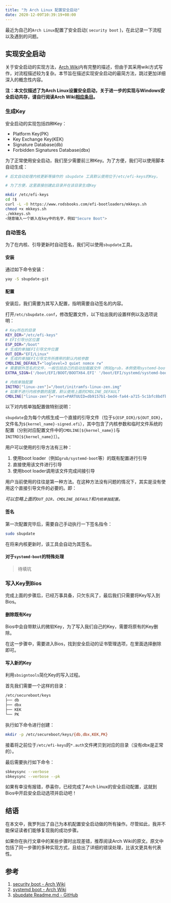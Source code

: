 ```yaml
---
title: "为 Arch Linux 配置安全启动"
date: 2020-12-09T10:39:19+08:00
---
```


最近为自己的`Arch Linux`配置了安全启动( `security boot` )，在此记录一下流程以及遇到的问题。

## 实现安全启动

关于安全启动的实现方法，[Arch Wiki](https://wiki.archlinux.org/index.php/Unified_Extensible_Firmware_Interface/Secure_Boot#Implementing_Secure_Boot)内有完整的描述，但由于其采用wiki方式写作，对流程描述较为复杂。本节旨在描述实现安全启动的最简方法，跳过更加详细深入的概念性内容。

**注：本文仅描述了为Arch Linux设置安全启动，关于进一步的实现与Windows安全启动共存，请自行阅读Arch Wiki[相应条目](https://wiki.archlinux.org/index.php/Unified_Extensible_Firmware_Interface/Secure_Boot#Microsoft_Windows)。**

### 生成Key

安全启动的实现包括四种Key：

+ Platform Key(PK)
+ Key Exchange Key(KEK)
+ Signature Database(db)
+ Forbidden Signatures Database(dbx)

为了正常使用安全启动，我们至少需要前三种Key。为了方便，我们可以使用脚本自动生成：

```bash
# 后文自动处理内核更新等操作的 sbupdate 工具默认使用位于/etc/efi-keys的Key。

# 为了方便，这里直接创建此目录并在该目录生成Key

mkdir /etc/efi-keys
cd !$
curl -L -O https://www.rodsbooks.com/efi-bootloaders/mkkeys.sh
chmod +x mkkeys.sh
./mkkeys.sh
<随意输入一个嵌入在key中的名字，例如"Secure Boot">
```

### 自动签名

为了在内核、引导更新时自动签名，我们可以使用`sbupdate`工具。

#### 安装

通过如下命令安装：

```bash
yay -S sbupdate-git
```

#### 配置

安装后，我们需要为其写入配置，指明需要自动签名的内容。

打开`/etc/sbupdate.conf`，修改配置文件，以下给出我的设置样例以及选项说明：

```bash
# Key所在的目录
KEY_DIR="/etc/efi-keys"
# EFI引导分区位置
ESP_DIR="/boot"
# 生成的单独EFI引导文件位置
OUT_DIR="EFI/Linux"
# 生成的单独EFI引导文件所携带的默认内核参数
CMDLINE_DEFAULT="loglevel=3 quiet nomce rw"
# 需要额外签名的文件，一般包括自己的启动加载器文件（例如grub，本例使用systemd-boot）、内核等内容
EXTRA_SIGN=('/boot/EFI/BOOT/BOOTX64.EFI' '/boot/EFI/systemd/systemd-bootx64.efi' '/boot/vmlinuz-linux-zen')

# 内核单独配置
INITRD["linux-zen"]="/boot/initramfs-linux-zen.img"
# 如果不进行内核参数的配置，默认使用上面的CMDLINE_DEFAULT
CMDLINE["linux-zen"]="root=PARTUUID=db9157b1-bed4-fa44-a715-5c1bfc8bdfb4 quiet nomce loglevel=3 rw"
```

以下对内核单独配置做特别说明：

`sbupdate`会为每个内核生成一个直接的引导文件（位于`${ESP_DIR}/${OUT_DIR}`，文件名为`${kernel_name}-signed.efi`），其中包含了内核参数和临时文件系统的配置（分别对应配置文件中的`CMDLINE[${kernel_name}]`与`INITRD[${kernel_name}]`）。

用户可以使用的引导方法有三种：

1. 使用boot loader（例如`grub/systemd-boot`等）的既有配置进行引导
2. 直接使用该文件进行引导
3. 使用boot loader调用该文件完成间接引导

用户当前使用的往往是第一种方法。在这种方法没有问题的情况下，其实是没有使用这个直接引导文件的必要的。即：

**可以忽略上面的*`OUT_DIR`、`CMDLINE_DEFAULT`和`内核单独配置`。*

#### 签名

第一次配置完毕后，需要自己手动执行一下签名指令：

```bash
sudo sbupdate
```

在将来内核更新时，该工具会自动为其签名。

#### 对于`systemd-boot`的特殊处理

> 待填坑

### 写入Key到Bios

完成上面的步骤后，已经万事具备，只欠东风了，最后我们只需要将Key写入到Bios。

#### 删除既有Key

Bios中会自带默认的微软Key，为了写入我们自己的Key，需要将原有的Key删除。

在这一步骤中，需要进入Bios，找到安全启动的证书管理选项，在里面选择删除即可。

#### 写入新的Key

利用`sbsigntools`简化Key的写入过程。

首先我们需要一个这样的目录：

```bash
/etc/secureboot/keys
├── db
├── dbx
├── KEK
└── PK
```

执行如下命令进行创建：

```bash
mkdir -p /etc/secureboot/keys/{db,dbx,KEK,PK}
```

接着将之前位于`/etc/efi-keys`的`*.auth`文件拷贝到对应的目录（没有dbx是正常的）。

最后需要执行如下命令：

```bash
sbkeysync --verbose
sbkeysync --verbose --pk
```

如果有幸没有报错，恭喜你，已经完成了Arch Linux的安全启动配置，这就到Bios中开启安全启动选项并启动吧！

## 结语

在本文中，我罗列出了自己为本机配置安全启动做的所有操作。尽管如此，我并不能保证读者们能够复现我的成功步骤。

如果你在执行文章中的某些步骤时出现差错，推荐阅读Arch Wiki的原文。原文中包括了同一步骤的多种实现方式，且给出了详细的错误处理，比该文更具有代表性。

## 参考

1. [security boot - Arch Wiki](https://wiki.archlinux.org/index.php/Unified_Extensible_Firmware_Interface/Secure_Boot)
2. [systemd boot - Arch Wiki](https://wiki.archlinux.org/index.php/Systemd-boot)
3. [sbupdate Readme.md - GitHub](https://github.com/andreyv/sbupdate/blob/master/README.md)
